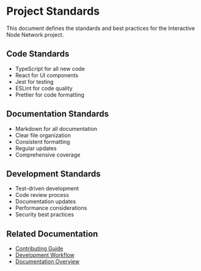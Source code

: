 # Project Standards

This document defines the standards and best practices for the Interactive Node Network project.

## Code Standards

- TypeScript for all new code
- React for UI components
- Jest for testing
- ESLint for code quality
- Prettier for code formatting

## Documentation Standards

- Markdown for all documentation
- Clear file organization
- Consistent formatting
- Regular updates
- Comprehensive coverage

## Development Standards

- Test-driven development
- Code review process
- Documentation updates
- Performance considerations
- Security best practices

## Related Documentation
- [Contributing Guide](./CONTRIBUTING.md)
- [Development Workflow](./development-workflow.md)
- [Documentation Overview](./documentation-overview.md)
